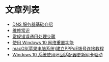 <!-- TITLE: 科普文章 -->
<!-- SUBTITLE: 旨在科普网络基础知识 -->

# 文章列表

- [DNS 服务器基础介绍](/article/popular/科普-dns服务器基础介绍)
- [维修常识](/article/popular/科普-维修常识)
- [常规错误通用处理步骤](/article/popular/科普-常规错误通用处理步骤)
- [使用 Windows 10 网络重置功能](/article/popular/科普-使用windows10网络重置功能)
- [macOS(苹果电脑系统)建立PPPoE拨号连接教程](/article/popular/科普-macOS建立PPPoE拨号连接教程)
- [Windows 10 系统使用环回适配器更新网卡驱动](/article/popular/科普-windows系统使用环回适配器强制更新驱动)
